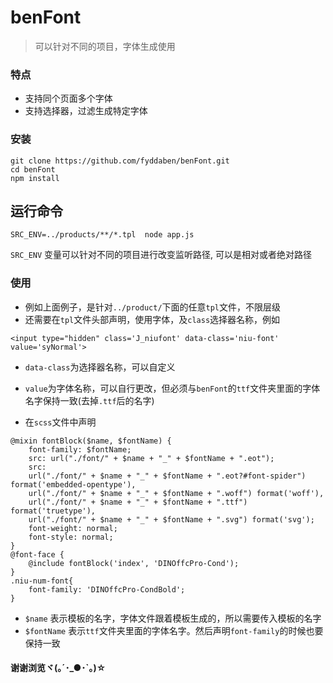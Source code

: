 # benFont

> 可以针对不同的项目，字体生成使用

### 特点

- 支持同个页面多个字体
- 支持选择器，过滤生成特定字体

### 安装

```
git clone https://github.com/fyddaben/benFont.git 
cd benFont 
npm install
```
## 运行命令
```
SRC_ENV=../products/**/*.tpl  node app.js
```
`SRC_ENV` 变量可以针对不同的项目进行改变监听路径, 可以是相对或者绝对路径

### 使用

- 例如上面例子，是针对`../product/`下面的任意`tpl`文件，不限层级
- 还需要在`tpl`文件头部声明，使用字体，及`class`选择器名称，例如

```
<input type="hidden" class='J_niufont' data-class='niu-font' value='syNormal'>
```

- `data-class`为选择器名称，可以自定义
- `value`为字体名称，可以自行更改，但必须与`benFont`的`ttf`文件夹里面的字体名字保持一致(去掉`.ttf`后的名字)

- 在`scss`文件中声明

```
@mixin fontBlock($name, $fontName) {
    font-family: $fontName;
    src: url("./font/" + $name + "_" + $fontName + ".eot");
    src:
    url("./font/" + $name + "_" + $fontName + ".eot?#font-spider") format('embedded-opentype'),
    url("./font/" + $name + "_" + $fontName + ".woff") format('woff'),
    url("./font/" + $name + "_" + $fontName + ".ttf") format('truetype'),
    url("./font/" + $name + "_" + $fontName + ".svg") format('svg');
    font-weight: normal;
    font-style: normal;
}
@font-face {
    @include fontBlock('index', 'DINOffcPro-Cond');
}
.niu-num-font{
    font-family: 'DINOffcPro-CondBold';
}
```
- `$name` 表示模板的名字，字体文件跟着模板生成的，所以需要传入模板的名字
- `$fontName` 表示`ttf`文件夹里面的字体名字。然后声明`font-family`的时候也要保持一致

#### 谢谢浏览ヾ(｡´･_●･`｡)☆
